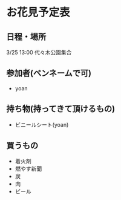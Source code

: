 # お花見予定表

## 日程・場所

3/25 13:00
代々木公園集合

## 参加者(ペンネームで可)

- yoan

## 持ち物(持ってきて頂けるもの)

- ビニールシート(yoan)

## 買うもの

- 着火剤
- 燃やす新聞
- 炭
- 肉
- ビール
